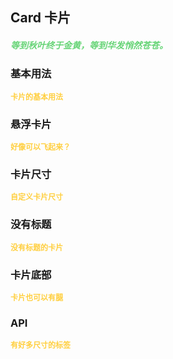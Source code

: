 ## Card 卡片
<h5 style="color: #66d476">等到秋叶终于金黄，等到华发悄然苍苍。</h5>

<script setup>
    import BasicDemo from '../demo/basic_demo.vue'
    import HoverableDemo from '../demo/hoverable_demo.vue'
    import SizeDemo from '../demo/size_demo.vue'
    import BodyDemo from '../demo/body_demo.vue'
    import FooterDemo from '../demo/footer_demo.vue'
    import Preview from '../../../src/components/preview.vue'
</script>

### 基本用法
<p style="color: #ffcf3f; font-size: 12px; font-weight: 900;">卡片的基本用法</p>
<BasicDemo />
<Preview comp="card" demo="basic_demo" />

### 悬浮卡片
<p style="color: #ffcf3f; font-size: 12px; font-weight: 900;">好像可以飞起来？</p>
<HoverableDemo />
<Preview comp="card" demo="hoverable_demo" />

### 卡片尺寸
<p style="color: #ffcf3f; font-size: 12px; font-weight: 900;">自定义卡片尺寸</p>
<SizeDemo />
<Preview comp="card" demo="size_demo" />

### 没有标题
<p style="color: #ffcf3f; font-size: 12px; font-weight: 900;">没有标题的卡片</p>
<BodyDemo />
<Preview comp="card" demo="body_demo" />

### 卡片底部
<p style="color: #ffcf3f; font-size: 12px; font-weight: 900;">卡片也可以有腿</p>
<FooterDemo />
<Preview comp="card" demo="footer_demo" />

<!-- API表格 -->
### API
<p style="color: #ffcf3f; font-size: 12px; font-weight: 900;">有好多尺寸的标签</p>
<script setup>
    import ApiTable from '../../../src/components/api_table.vue'
    const data = {
        columns: [
            {
                title: '名称'
            },
            {
                title: '类型'
            },
            {
                title: '默认值'
            },
            {
                title: '说明'
            }
        ],
        item: [
            {
                name: 'width',
                type: 'String',
                default: '100%',
                explain: '宽度属性'
            },
            {
                name: 'height',
                type: 'String',
                default: 'auto',
                explain: '高度属性'
            },
			{
				name: 'hoverable',
				type: 'Boolean',
				default: 'false | true',
				explain: '悬浮卡片'
			}
        ]
  }
</script>
<ApiTable :data="data" />

<!-- 底部导航 -->
<script setup>
    import BottomTabs from '../../../src/components/bottom_tabs.vue'
</script>

<BottomTabs up="Table" down="下面没有了..." />
